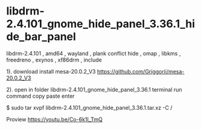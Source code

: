 # libdrm-2.4.101_gnome_hide_panel_3.36.1_hide_bar_panel
libdrm-2.4.101 , amd64 , wayland , plank conflict hide , omap , libkms , freedreno , exynos , xf86drm , include


1). download install mesa-20.0.2_V3 https://github.com/Griggorii/mesa-20.0.2_V3

2). open in folder libdrm-2.4.101_gnome_hide_panel_3.36.1 terminal run command copy paste enter

$ sudo tar xvpf libdrm-2.4.101_gnome_hide_panel_3.36.1.tar.xz  -C /

Proview https://youtu.be/Co-6k1I_TmQ
